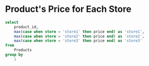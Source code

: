 # Product's Price for Each Store

```sql
select
    product_id,
    max(case when store = 'store1' then price end) as 'store1',
    max(case when store = 'store2' then price end) as 'store2',
    max(case when store = 'store3' then price end) as 'store3'
from
    Products
group by
    1
```
